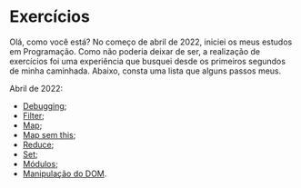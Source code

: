 # Exercícios

Olá, como você está? No começo de abril de 2022, iniciei os meus estudos em Programação. Como não poderia deixar de ser, a realização de exercícios foi uma experiência que busquei desde os primeiros segundos de minha caminhada. Abaixo, consta uma lista que alguns passos meus.



Abril de 2022:

- [Debugging](https://github.com/Cyberleitor/exercicios/blob/master/exercicios/Abril%20de%202022/abril22_Debugging.js);
- [Filter](https://github.com/Cyberleitor/exercicios/blob/master/exercicios/Abril%20de%202022/abril22_Filter.js);
- [Map](https://github.com/Cyberleitor/exercicios/blob/master/exercicios/Abril%20de%202022/abril22_Map.js);
- [Map sem this](https://github.com/Cyberleitor/exercicios/blob/master/exercicios/Abril%20de%202022/abril22_MapSemThis.js);
- [Reduce](https://github.com/Cyberleitor/exercicios/blob/master/exercicios/Abril%20de%202022/abril22_Reduce.js);
- [Set](https://github.com/Cyberleitor/exercicios/blob/master/exercicios/Abril%20de%202022/abril22_Set.js);
- [Módulos](https://github.com/Cyberleitor/exercicios/tree/master/exercicios/Abril%20de%202022/abril22_Modulos);
- [Manipulação do DOM](https://github.com/Cyberleitor/exercicios/tree/master/exercicios/Abril%20de%202022/abril22_ManipulandoDOM).
